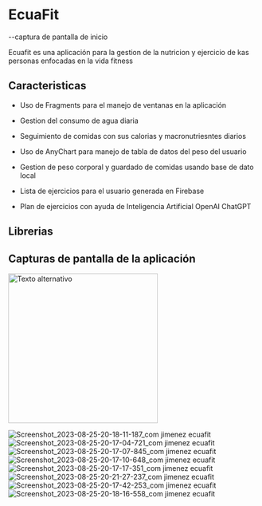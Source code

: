 # EcuaFit
--captura de pantalla de inicio 

Ecuafit es una aplicación para la gestion de la nutricion y ejercicio de kas personas enfocadas en la vida fitness

## Caracteristicas

- Uso de Fragments para el manejo de ventanas en la aplicación

- Gestion del consumo de agua diaria

- Seguimiento de comidas con sus calorias y macronutriesntes diarios

- Uso de AnyChart para manejo de tabla de datos del peso del usuario

- Gestion de peso corporal y guardado de comidas usando base de dato local 

- Lista de ejercicios para el usuario generada en Firebase

- Plan de ejercicios con ayuda de Inteligencia Artificial OpenAI ChatGPT
## Librerias
## Capturas de pantalla de la aplicación
<img src="![Screenshot_2023-08-25-20-17-21-155_com jimenez ecuafit](https://github.com/JuanJimenezIY/EcuaFitTaller/assets/134244991/5ceee075-6d82-49cb-83c0-7f20d6b53e78)" alt="Texto alternativo" width="300" />


![Screenshot_2023-08-25-20-18-11-187_com jimenez ecuafit](https://github.com/JuanJimenezIY/EcuaFitTaller/assets/134244991/79b80c09-b69e-4d48-a4f1-baf0694c8868)
![Screenshot_2023-08-25-20-17-04-721_com jimenez ecuafit](https://github.com/JuanJimenezIY/EcuaFitTaller/assets/134244991/783eb668-90fb-4aa6-aa01-8f9273692e4c)
![Screenshot_2023-08-25-20-17-07-845_com jimenez ecuafit](https://github.com/JuanJimenezIY/EcuaFitTaller/assets/134244991/c6825bb5-ff2d-4da6-b1a6-31dc205cad93)
![Screenshot_2023-08-25-20-17-10-648_com jimenez ecuafit](https://github.com/JuanJimenezIY/EcuaFitTaller/assets/134244991/4e4e0675-2821-4ede-bde1-883a79638a9b)
![Screenshot_2023-08-25-20-17-17-351_com jimenez ecuafit](https://github.com/JuanJimenezIY/EcuaFitTaller/assets/134244991/520c9c31-6e6c-4195-84cd-6a158ac8ae15)
![Screenshot_2023-08-25-20-21-27-237_com jimenez ecuafit](https://github.com/JuanJimenezIY/EcuaFitTaller/assets/134244991/67b2e389-cb43-4d1a-9e1f-33c93b542bc5)
![Screenshot_2023-08-25-20-17-42-253_com jimenez ecuafit](https://github.com/JuanJimenezIY/EcuaFitTaller/assets/134244991/f9f9db75-8e04-4366-8c1c-e2d9fe1e8580)
![Screenshot_2023-08-25-20-18-16-558_com jimenez ecuafit](https://github.com/JuanJimenezIY/EcuaFitTaller/assets/134244991/d5c76402-999c-4997-9fd7-e37340b02667)




